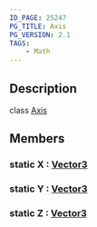```yaml
---
ID_PAGE: 25247
PG_TITLE: Axis
PG_VERSION: 2.1
TAGS:
    - Math
---
```

## Description

class [Axis](/classes/3.1/Axis)



## Members

### static X : [Vector3](/classes/3.1/Vector3)


### static Y : [Vector3](/classes/3.1/Vector3)


### static Z : [Vector3](/classes/3.1/Vector3)


